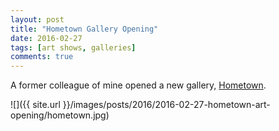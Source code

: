 ```yaml
---
layout: post
title: "Hometown Gallery Opening"
date: 2016-02-27
tags: [art shows, galleries]
comments: true
---
```

A former colleague of mine opened a new gallery, [Hometown](http://www.hometownart.com).

![]({{ site.url }}/images/posts/2016/2016-02-27-hometown-art-opening/hometown.jpg)

